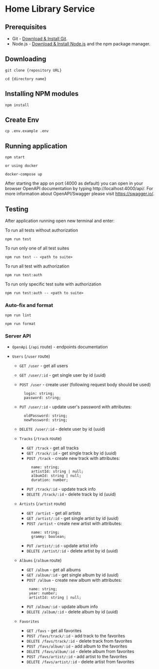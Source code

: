 # Home Library Service

## Prerequisites

- Git - [Download & Install Git](https://git-scm.com/downloads).
- Node.js - [Download & Install Node.js](https://nodejs.org/en/download/) and the npm package manager.

## Downloading

```
git clone {repository URL}

cd {directory name}
```

## Installing NPM modules

```
npm install
```

## Create Env

```
cp .env.example .env
```

## Running application

```
npm start

or using docker

docker-compose up
```

After starting the app on port (4000 as default) you can open
in your browser OpenAPI documentation by typing http://localhost:4000/api/.
For more information about OpenAPI/Swagger please visit https://swagger.io/.

## Testing

After application running open new terminal and enter:

To run all tests without authorization

```
npm run test
```

To run only one of all test suites

```
npm run test -- <path to suite>
```

To run all test with authorization

```
npm run test:auth
```

To run only specific test suite with authorization

```
npm run test:auth -- <path to suite>
```

### Auto-fix and format

```
npm run lint
```

```
npm run format
```

### Server API

- `OpenApi` (`/api` route) - endpoints documentation

- `Users` (`/user` route)

  - `GET /user` - get all users
  - `GET /user/:id` - get single user by id (uuid)
  - `POST /user` - create user (following request body should be used)
    ```
      login: string;
      password: string;
    ```
  - `PUT /user/:id` - update user's password with attributes:
    ```
      oldPassword: string;
      newPassword: string;
    ```
  - `DELETE /user/:id` - delete user by id (uuid)

  - `Tracks` (`/track` route)

    - `GET /track` - get all tracks
    - `GET /track/:id` - get single track by id (uuid)
    - `POST /track` - create new track with attributes:
      ```
        name: string;
        artistId: string | null;
        albumId: string | null;
        duration: number;
      ```
    - `PUT /track/:id` - update track info
    - `DELETE /track/:id` - delete track by id (uuid)

  - `Artists` (`/artist` route)

    - `GET /artist` - get all artists
    - `GET /artist/:id` - get single artist by id (uuid)
    - `POST /artist` - create new artist with attributes:
      ```
        name: string;
        grammy: boolean;
      ```
    - `PUT /artist/:id` - update artist info
    - `DELETE /artist/:id` - delete artist by id (uuid)

  - `Albums` (`/album` route)

    - `GET /album` - get all albums
    - `GET /album/:id` - get single album by id (uuid)
    - `POST /album` - create new album with attributes:
      ```
       name: string;
       year: number;
       artistId: string | null;
      ```
    - `PUT /album/:id` - update album info
    - `DELETE /album/:id` - delete album by id (uuid)

  - `Favorites`
    - `GET /favs` - get all favorites
    - `POST /favs/track/:id` - add track to the favorites
    - `DELETE /favs/track/:id` - delete track from favorites
    - `POST /favs/album/:id` - add album to the favorites
    - `DELETE /favs/album/:id` - delete album from favorites
    - `POST /favs/artist/:id` - add artist to the favorites
    - `DELETE /favs/artist/:id` - delete artist from favorites

